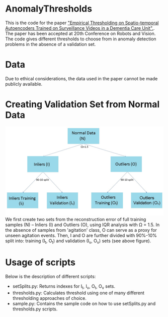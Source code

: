 # AnomalyThresholds
This is the code for the paper ["Empirical Thresholding on Spatio-temporal Autoencoders Trained on Surveillance Videos in a Dementia Care Unit".](https://www.researchgate.net/profile/Shehroz-Khan-3/publication/370068564_Empirical_Thresholding_on_Spatio-temporal_Autoencoders_Trained_on_Surveillance_Videos_in_a_Dementia_Care_Unit/links/643dcf04e881690c4bdec548/Empirical-Thresholding-on-Spatio-temporal-Autoencoders-Trained-on-Surveillance-Videos-in-a-Dementia-Care-Unit.pdf). The paper has been accepted at 20th Conference on Robots and Vision. The code gives different thresholds to choose from in anomaly detection problems in the absence of a validation set.

# Data
Due to ethical considerations, the data used in the paper cannot be made publicly available.

# Creating Validation Set from Normal Data
![Creating Validation Set from Normal Data](https://github.com/PratikMishra/AnomalyThresholds/blob/main/cross-validation.jpg)
We first create two sets from the reconstruction error of full training samples (N) – Inliers (I) and Outliers (O), using IQR analysis with Ω = 1.5. In the absence of samples from 'agitation' class, O can serve as a proxy for unseen agitation events. Then, I and O are further divided with 90%-10% split into: training (I<sub>t</sub>, O<sub>t</sub>) and validation (I<sub>v</sub>, O<sub>v</sub>) sets (see above figure).

# Usage of scripts
Below is the description of different scripts:
- setSplits.py: Returns indexes for I<sub>t</sub>, I<sub>v</sub>, O<sub>t</sub>, O<sub>v</sub> sets. <br />
- thresholds.py: Calculates threshold using one of many different thresholding approaches of choice. <br />
- sample.py: Contains the sample code on how to use setSplits.py and thresholds.py scripts. <br />
